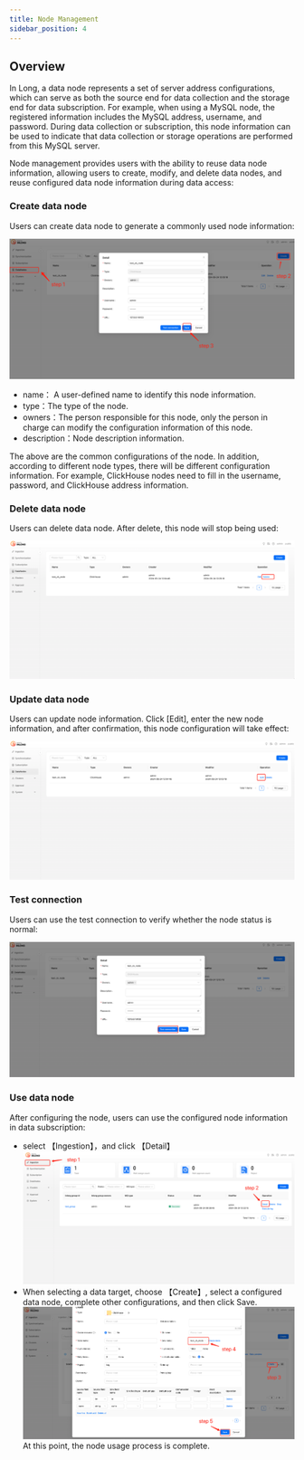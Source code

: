 ```yaml
---
title: Node Management
sidebar_position: 4
---
```


## Overview

In Long, a data node represents a set of server address configurations, which can serve as both the source end for data collection and the storage end for data subscription. For example, when using a MySQL node, the registered information includes the MySQL address, username, and password. During data collection or subscription, this node information can be used to indicate that data collection or storage operations are performed from this MySQL server.

Node management provides users with the ability to reuse data node information, allowing users to create, modify, and delete data nodes, and reuse configured data node information during data access:

### Create data node

Users can create data node to generate a commonly used node information:

![](img/create_node.png)

- name： A user-defined name to identify this node information.
- type：The type of the node.
- owners：The person responsible for this node, only the person in charge can modify the configuration information of this node.
- description：Node description information.

The above are the common configurations of the node. In addition, according to different node types, there will be different configuration information. For example, ClickHouse nodes need to fill in the username, password, and ClickHouse address information.

### Delete data node

Users can delete data node. After delete, this node will stop being used:

![](img/delete_node.png)

### Update data node

Users can update node information. Click [Edit], enter the new node information, and after confirmation, this node configuration will take effect:

![](img/update_node.png)

### Test connection

Users can use the test connection to verify whether the node status is normal:

![](img/test_connection.png)

### Use data node

After configuring the node, users can use the configured node information in data subscription:

- select 【Ingestion】，and click 【Detail】
  ![img.png](img/use_node_1.png)
- When selecting a data target, choose 【Create】, select a configured data node, complete other configurations, and then click Save.
  ![img.png](img/use_node_2.png)
  At this point, the node usage process is complete.
